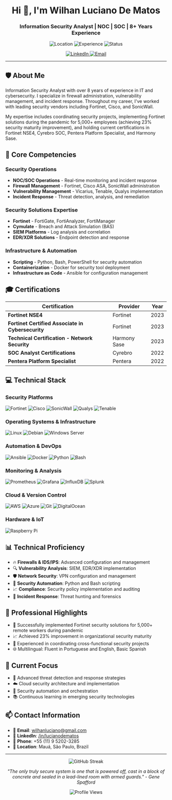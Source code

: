 <h1 align="center">Hi 👋, I'm Wilhan Luciano De Matos</h1>
<h3 align="center">Information Security Analyst | NOC | SOC | 8+ Years Experience</h3>
<p align="center">
  <img src="https://img.shields.io/badge/Location-Mauá,_SP,_Brazil-blue?style=flat-square&logo=google-maps" alt="Location">
  <img src="https://img.shields.io/badge/Experience-8+_Years-green?style=flat-square&logo=clock" alt="Experience">
  <img src="https://img.shields.io/badge/Status-Open_to_Opportunities-brightgreen?style=flat-square&logo=linkedin" alt="Status">
</p>

<p align="center">
  <a href="https://www.linkedin.com/in/lucianodematos/" target="_blank">
    <img src="https://img.shields.io/badge/LinkedIn-0077B5?style=for-the-badge&logo=linkedin&logoColor=white" alt="LinkedIn">
  </a>
  <a href="mailto:wilhanluciano@gmail.com">
    <img src="https://img.shields.io/badge/Email-D14836?style=for-the-badge&logo=gmail&logoColor=white" alt="Email">
  </a>
</p>

---

## 🛡️ About Me

Information Security Analyst with over 8 years of experience in IT and cybersecurity. I specialize in firewall administration, vulnerability management, and incident response. Throughout my career, I've worked with leading security vendors including Fortinet, Cisco, and SonicWall.

My expertise includes coordinating security projects, implementing Fortinet solutions during the pandemic for 5,000+ employees (achieving 23% security maturity improvement), and holding current certifications in Fortinet NSE4, Cyrebro SOC, Pentera Platform Specialist, and Harmony Sase.

## 🔐 Core Competencies

### **Security Operations**
- **NOC/SOC Operations** - Real-time monitoring and incident response
- **Firewall Management** - Fortinet, Cisco ASA, SonicWall administration
- **Vulnerability Management** - Vicarius, Tenable, Qualys implementation
- **Incident Response** - Threat detection, analysis, and remediation

### **Security Solutions Expertise**
- **Fortinet** - FortiGate, FortiAnalyzer, FortiManager
- **Cymulate** - Breach and Attack Simulation (BAS)
- **SIEM Platforms** - Log analysis and correlation
- **EDR/XDR Solutions** - Endpoint detection and response

### **Infrastructure & Automation**
- **Scripting** - Python, Bash, PowerShell for security automation
- **Containerization** - Docker for security tool deployment
- **Infrastructure as Code** - Ansible for configuration management

## 🎓 Certifications

<div align="center">

| Certification | Provider | Year |
|--------------|----------|------|
| **Fortinet NSE4** | Fortinet | 2023 |
| **Fortinet Certified Associate in Cybersecurity** | Fortinet | 2023 |
| **Technical Certification - Network Security** | Harmony Sase | 2023 |
| **SOC Analyst Certifications** | Cyrebro | 2022 |
| **Pentera Platform Specialist** | Pentera | 2022 |

</div>

## 💻 Technical Stack

### **Security Platforms**
![Fortinet](https://img.shields.io/badge/Fortinet-EE3124?style=for-the-badge&logo=fortinet&logoColor=white)
![Cisco](https://img.shields.io/badge/Cisco-1BA0D7?style=for-the-badge&logo=cisco&logoColor=white)
![SonicWall](https://img.shields.io/badge/SonicWall-FF6700?style=for-the-badge&logo=sonicwall&logoColor=white)
![Qualys](https://img.shields.io/badge/Qualys-DA291C?style=for-the-badge&logo=qualys&logoColor=white)
![Tenable](https://img.shields.io/badge/Tenable-00C176?style=for-the-badge&logo=tenable&logoColor=white)

### **Operating Systems & Infrastructure**
![Linux](https://img.shields.io/badge/Linux-FCC624?style=for-the-badge&logo=linux&logoColor=black)
![Debian](https://img.shields.io/badge/Debian-D70A53?style=for-the-badge&logo=debian&logoColor=white)
![Windows Server](https://img.shields.io/badge/Windows_Server-0078D6?style=for-the-badge&logo=windows&logoColor=white)

### **Automation & DevOps**
![Ansible](https://img.shields.io/badge/ansible-%231A1918.svg?style=for-the-badge&logo=ansible&logoColor=white)
![Docker](https://img.shields.io/badge/docker-%230db7ed.svg?style=for-the-badge&logo=docker&logoColor=white)
![Python](https://img.shields.io/badge/python-3670A0?style=for-the-badge&logo=python&logoColor=ffdd54)
![Bash](https://img.shields.io/badge/bash-%23121011.svg?style=for-the-badge&logo=gnu-bash&logoColor=white)

### **Monitoring & Analysis**
![Prometheus](https://img.shields.io/badge/Prometheus-E6522C?style=for-the-badge&logo=Prometheus&logoColor=white)
![Grafana](https://img.shields.io/badge/grafana-%23F46800.svg?style=for-the-badge&logo=grafana&logoColor=white)
![InfluxDB](https://img.shields.io/badge/InfluxDB-22ADF6?style=for-the-badge&logo=InfluxDB&logoColor=white)
![Splunk](https://img.shields.io/badge/Splunk-000000?style=for-the-badge&logo=splunk&logoColor=white)

### **Cloud & Version Control**
![AWS](https://img.shields.io/badge/AWS-%23FF9900.svg?style=for-the-badge&logo=amazon-aws&logoColor=white)
![Azure](https://img.shields.io/badge/azure-%230072C6.svg?style=for-the-badge&logo=microsoftazure&logoColor=white)
![Git](https://img.shields.io/badge/git-%23F05033.svg?style=for-the-badge&logo=git&logoColor=white)
![DigitalOcean](https://img.shields.io/badge/DigitalOcean-%230167ff.svg?style=for-the-badge&logo=digitalOcean&logoColor=white)

### **Hardware & IoT**
![Raspberry Pi](https://img.shields.io/badge/-RaspberryPi-C51A4A?style=for-the-badge&logo=Raspberry-Pi)

## 📊 Technical Proficiency

- 🔥 **Firewalls & IDS/IPS**: Advanced configuration and management
- 🔍 **Vulnerability Analysis**: SIEM, EDR/XDR implementation
- 🛡️ **Network Security**: VPN configuration and management
- 🤖 **Security Automation**: Python and Bash scripting
- 📈 **Compliance**: Security policy implementation and auditing
- 🚨 **Incident Response**: Threat hunting and forensics

## 🏢 Professional Highlights

- 📌 Successfully implemented Fortinet security solutions for 5,000+ remote workers during pandemic
- 📈 Achieved 23% improvement in organizational security maturity
- 🤝 Experienced in coordinating cross-functional security projects
- 🌐 Multilingual: Fluent in Portuguese and English, Basic Spanish

## 🎯 Current Focus

- 🔐 Advanced threat detection and response strategies
- ☁️ Cloud security architecture and implementation
- 🤖 Security automation and orchestration
- 📚 Continuous learning in emerging security technologies

## 📫 Contact Information

- 📧 **Email**: wilhanluciano@gmail.com
- 💼 **LinkedIn**: [/in/lucianodematos](https://www.linkedin.com/in/lucianodematos/)
- 📱 **Phone**: +55 (11) 9 5202-3285
- 📍 **Location**: Mauá, São Paulo, Brazil

---

<p align="center">
  <img src="https://github-readme-streak-stats.herokuapp.com/?user=yourusername&theme=dark&hide_border=true" alt="GitHub Streak">
</p>

<p align="center">
  <i>"The only truly secure system is one that is powered off, cast in a block of concrete and sealed in a lead-lined room with armed guards." - Gene Spafford</i>
</p>

<p align="center">
  <img src="https://komarev.com/ghpvc/?username=yourusername&color=red&style=flat-square" alt="Profile Views">
</p>
